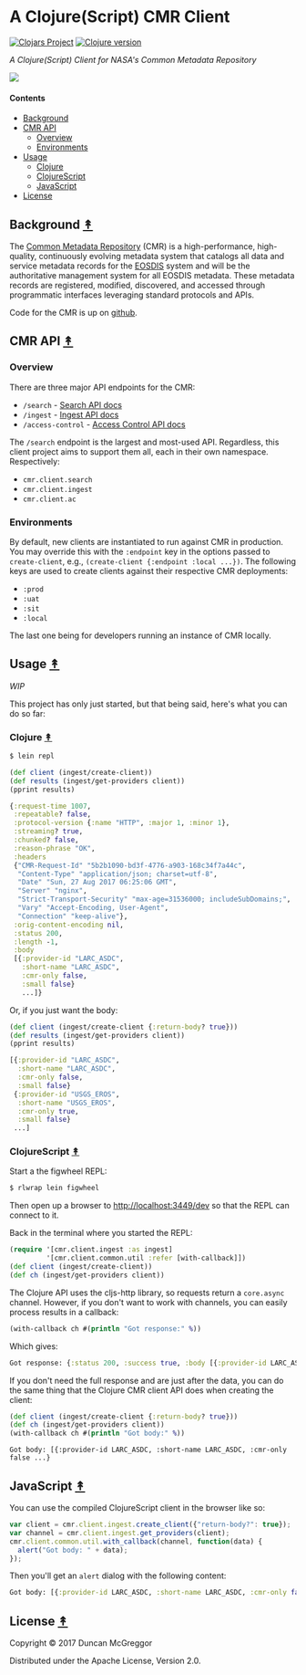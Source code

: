 # A Clojure(Script) CMR Client

<!--
[![Build Status][travis badge]][travis]
[![Dependencies Status][deps-badge]][deps]
/-->
[![Clojars Project][clojars-badge]][clojars] [![Clojure version][clojure-v]](project.clj)
<!--
[![Tag][tag-badge]][tag]
/-->

*A Clojure(Script) Client for NASA's Common Metadata Repository*

[![][logo]][logo]


#### Contents

* [Background](#background-)
* [CMR API](#cmr-api-)
  * [Overview](#overview)
  * [Environments](#environments)
* [Usage](#usage-)
  * [Clojure](#clojure-)
  * [ClojureScript](#clojurescript-)
  * [JavaScript](#javascript-)
* [License](#license-)


## Background [&#x219F;](#contents)

The [Common Metadata Repository][cmr-project] (CMR) is a high-performance,
high-quality, continuously evolving metadata system that catalogs all data and
service metadata records for the [EOSDIS][eosdis] system and will be the
authoritative management system for all EOSDIS metadata. These metadata records
are registered, modified, discovered, and accessed through programmatic
interfaces leveraging standard protocols and APIs.

Code for the CMR is up on [github][cmr-github].


## CMR API [&#x219F;](#contents)


### Overview

There are three major API endpoints for the CMR:

* `/search` - [Search API docs][search-api-docs]
* `/ingest` - [Ingest API docs][ingest-api-docs]
* `/access-control` - [Access Control API docs][ac-api-docs]

The `/search` endpoint is the largest and most-used API. Regardless, this
client project aims to support them all, each in their own namespace.
Respectively:

* `cmr.client.search`
* `cmr.client.ingest`
* `cmr.client.ac`


### Environments

By default, new clients are instantiated to run against CMR in production. You
may override this with the `:endpoint` key in the options passed to
`create-client`, e.g., `(create-client {:endpoint :local ...})`. The following
keys are used to create clients against their respective CMR deployments:

* `:prod`
* `:uat`
* `:sit`
* `:local`

The last one being for developers running an instance of CMR locally.


## Usage [&#x219F;](#contents)

*WIP*

This project has only just started, but that being said, here's what you can
do so far:


### Clojure [&#x219F;](#contents)

```bash
$ lein repl
```
```clj
(def client (ingest/create-client))
(def results (ingest/get-providers client))
(pprint results)
```
```clj
{:request-time 1007,
 :repeatable? false,
 :protocol-version {:name "HTTP", :major 1, :minor 1},
 :streaming? true,
 :chunked? false,
 :reason-phrase "OK",
 :headers
 {"CMR-Request-Id" "5b2b1090-bd3f-4776-a903-168c34f7a44c",
  "Content-Type" "application/json; charset=utf-8",
  "Date" "Sun, 27 Aug 2017 06:25:06 GMT",
  "Server" "nginx",
  "Strict-Transport-Security" "max-age=31536000; includeSubDomains;",
  "Vary" "Accept-Encoding, User-Agent",
  "Connection" "keep-alive"},
 :orig-content-encoding nil,
 :status 200,
 :length -1,
 :body
 [{:provider-id "LARC_ASDC",
   :short-name "LARC_ASDC",
   :cmr-only false,
   :small false}
   ...]}
```

Or, if you just want the body:

```clj
(def client (ingest/create-client {:return-body? true}))
(def results (ingest/get-providers client))
(pprint results)
```
```clj
[{:provider-id "LARC_ASDC",
  :short-name "LARC_ASDC",
  :cmr-only false,
  :small false}
 {:provider-id "USGS_EROS",
  :short-name "USGS_EROS",
  :cmr-only true,
  :small false}
 ...]
```


### ClojureScript [&#x219F;](#contents)

Start a the figwheel REPL:

```bash
$ rlwrap lein figwheel
```

Then open up a browser to
[http://localhost:3449/dev](http://localhost:3449/dev) so that the REPL can
connect to it.

Back in the terminal where you started the REPL:
```clj
(require '[cmr.client.ingest :as ingest]
         '[cmr.client.common.util :refer [with-callback]])
(def client (ingest/create-client))
(def ch (ingest/get-providers client))
```

The Clojure API uses the cljs-http library, so requests return a `core.async`
channel. However, if you don't want to work with channels, you can easily
process results in a callback:

```clj
(with-callback ch #(println "Got response:" %))
```
Which gives:
```clj
Got response: {:status 200, :success true, :body [{:provider-id LARC_ASDC ...
```

If you don't need the full response and are just after the data, you can
do the same thing that the Clojure CMR client API does when creating the
client:

```clj
(def client (ingest/create-client {:return-body? true}))
(def ch (ingest/get-providers client))
(with-callback ch #(println "Got body:" %))
```
```
Got body: [{:provider-id LARC_ASDC, :short-name LARC_ASDC, :cmr-only false ...}
```


## JavaScript [&#x219F;](#contents)

You can use the compiled ClojureScript client in the browser like so:

```js
var client = cmr.client.ingest.create_client({"return-body?": true});
var channel = cmr.client.ingest.get_providers(client);
cmr.client.common.util.with_callback(channel, function(data) {
  alert("Got body: " + data);
});
```
Then you'll get an `alert` dialog with the following content:
```clj
Got body: [{:provider-id LARC_ASDC, :short-name LARC_ASDC, :cmr-only false ...}
```


## License [&#x219F;](#contents)

Copyright © 2017 Duncan McGreggor

Distributed under the Apache License, Version 2.0.


<!-- Named page links below: /-->

[logo]: misc/images/ohboyohboyohboy.gif
[travis]: https://travis-ci.org/oubiwann/cmr-client
[travis badge]: https://img.shields.io/travis/oubiwann/cmr-client.svg

[deps]: http://jarkeeper.com/gov.nasa.earthdata/cmr-client
[deps-badge]: http://jarkeeper.com/clojusc/gov.nasa.earthdata/cmr-client.svg
[tag-badge]: https://img.shields.io/github/tag/gov.nasa.earthdata/cmr-client.svg
[tag]: https://github.com/clojusc/dragon/tags
[clojure-v]: https://img.shields.io/badge/clojure-1.8.0-blue.svg
[jdk-v]: https://img.shields.io/badge/jdk-1.7+-blue.svg
[clojars]: https://clojars.org/gov.nasa.earthdata/cmr-client
[clojars-badge]: https://img.shields.io/clojars/v/gov.nasa.earthdata/cmr-client.svg

[ac-api-docs]: https://cmr.earthdata.nasa.gov/access-control/site/docs/access-control/api.html
[ingest-api-docs]: https://cmr.earthdata.nasa.gov/ingest/site/docs/ingest/api.html
[search-api-docs]: https://cmr.earthdata.nasa.gov/search/site/docs/search/api.html
[cmr-project]: https://earthdata.nasa.gov/about/science-system-description/eosdis-components/common-metadata-repository
[cmr-github]: https://github.com/nasa/Common-Metadata-Repository
[eosdis]: https://earthdata.nasa.gov/about
